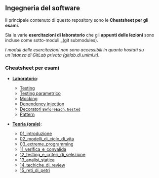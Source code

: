 ## Ingegneria del software

Il principale contenuto di questo repository sono le **Cheatsheet per gli esami**.

Sia le varie **esercitazioni di laboratorio** che gli **appunti delle lezioni** sono incluse come sotto-moduli _(git submodules).

_I moduli delle esercitazioni non sono accessibili in quanto hostati su un'istanza di GitLab privata (gitlab.di.unimi.it)._

### Cheatsheet per esami

- [**Laboratorio**](/CheatsheetLaboratorio/README.md):
  - [Testing](./CheatsheetLaboratorio/README.md#testing)
  - [Testing parametrico](./CheatsheetLaboratorio/README.md##testing-parametrico)
  - [Mocking](./CheatsheetLaboratorio/README.md##mocking)
  - [Dependency injection](./CheatsheetLaboratorio/README.md##dependency-injection)
  - [Decoratori `BeforeEach`, `Nested`](./CheatsheetLaboratorio/README.md##decoratori-beforeeach-nested)
  - [Pattern](./CheatsheetLaboratorio/README.md##pattern)

- [**Teoria (orale)**](/CheatsheetTeoria/):
  - [01_introduzione](./CheatsheetTeoria/01_introduzione.md)
  - [02_modelli_di_ciclo_di_vita](./CheatsheetTeoria/02_modelli_di_ciclo_di_vita.md)
  - [03_extreme_programming](./CheatsheetTeoria/03_extreme_programming.md)
  - [11_verifica_e_convalida](./CheatsheetTeoria/11_verifica_e_convalida.md)
  - [12_testing_e_criteri_di_selezione](./CheatsheetTeoria/12_testing_e_criteri_di_selezione.md)
  - [13_analisi_statica](./CheatsheetTeoria/13_analisi_statica.md)
  - [14_techiche_di_review](./CheatsheetTeoria/14_techiche_di_review.md)
  - [15_reti_di_petri](./CheatsheetTeoria/15_reti_di_petri.md)
